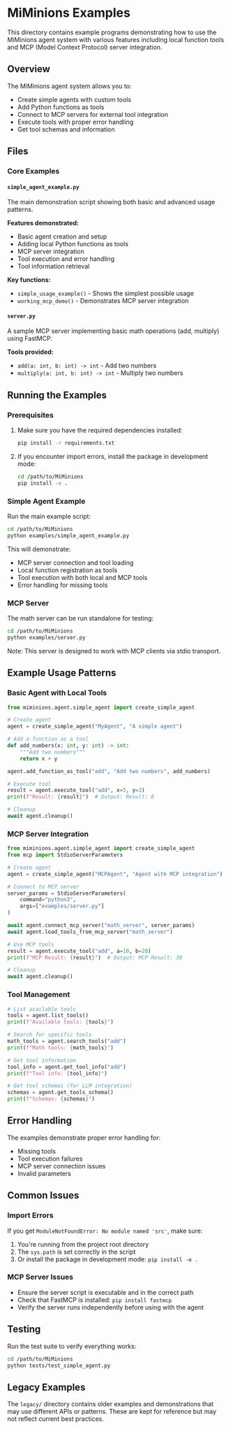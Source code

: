 # MiMinions Examples

This directory contains example programs demonstrating how to use the MiMinions agent system with various features including local function tools and MCP (Model Context Protocol) server integration.

## Overview

The MiMinions agent system allows you to:
- Create simple agents with custom tools
- Add Python functions as tools
- Connect to MCP servers for external tool integration
- Execute tools with proper error handling
- Get tool schemas and information

## Files

### Core Examples

#### `simple_agent_example.py`
The main demonstration script showing both basic and advanced usage patterns.

**Features demonstrated:**
- Basic agent creation and setup
- Adding local Python functions as tools
- MCP server integration
- Tool execution and error handling
- Tool information retrieval

**Key functions:**
- `simple_usage_example()` - Shows the simplest possible usage
- `working_mcp_demo()` - Demonstrates MCP server integration

#### `server.py`
A sample MCP server implementing basic math operations (add, multiply) using FastMCP.

**Tools provided:**
- `add(a: int, b: int) -> int` - Add two numbers
- `multiply(a: int, b: int) -> int` - Multiply two numbers

## Running the Examples

### Prerequisites

1. Make sure you have the required dependencies installed:
   ```bash
   pip install -r requirements.txt
   ```

2. If you encounter import errors, install the package in development mode:
   ```bash
   cd /path/to/MiMinions
   pip install -e .
   ```

### Simple Agent Example

Run the main example script:

```bash
cd /path/to/MiMinions
python examples/simple_agent_example.py
```

This will demonstrate:
- MCP server connection and tool loading
- Local function registration as tools
- Tool execution with both local and MCP tools
- Error handling for missing tools

### MCP Server

The math server can be run standalone for testing:

```bash
cd /path/to/MiMinions
python examples/server.py
```

Note: This server is designed to work with MCP clients via stdio transport.

## Example Usage Patterns

### Basic Agent with Local Tools

```python
from miminions.agent.simple_agent import create_simple_agent

# Create agent
agent = create_simple_agent("MyAgent", "A simple agent")

# Add a function as a tool
def add_numbers(x: int, y: int) -> int:
    """Add two numbers"""
    return x + y

agent.add_function_as_tool("add", "Add two numbers", add_numbers)

# Execute tool
result = agent.execute_tool("add", x=5, y=3)
print(f"Result: {result}")  # Output: Result: 8

# Cleanup
await agent.cleanup()
```

### MCP Server Integration

```python
from miminions.agent.simple_agent import create_simple_agent
from mcp import StdioServerParameters

# Create agent
agent = create_simple_agent("MCPAgent", "Agent with MCP integration")

# Connect to MCP server
server_params = StdioServerParameters(
    command="python3",
    args=["examples/server.py"]
)

await agent.connect_mcp_server("math_server", server_params)
await agent.load_tools_from_mcp_server("math_server")

# Use MCP tools
result = agent.execute_tool("add", a=10, b=20)
print(f"MCP Result: {result}")  # Output: MCP Result: 30

# Cleanup
await agent.cleanup()
```

### Tool Management

```python
# List available tools
tools = agent.list_tools()
print(f"Available tools: {tools}")

# Search for specific tools
math_tools = agent.search_tools("add")
print(f"Math tools: {math_tools}")

# Get tool information
tool_info = agent.get_tool_info("add")
print(f"Tool info: {tool_info}")

# Get tool schemas (for LLM integration)
schemas = agent.get_tools_schema()
print(f"Schemas: {schemas}")
```

## Error Handling

The examples demonstrate proper error handling for:
- Missing tools
- Tool execution failures
- MCP server connection issues
- Invalid parameters

## Common Issues

### Import Errors
If you get `ModuleNotFoundError: No module named 'src'`, make sure:
1. You're running from the project root directory
2. The `sys.path` is set correctly in the script
3. Or install the package in development mode: `pip install -e .`

### MCP Server Issues
- Ensure the server script is executable and in the correct path
- Check that FastMCP is installed: `pip install fastmcp`
- Verify the server runs independently before using with the agent

## Testing

Run the test suite to verify everything works:

```bash
cd /path/to/MiMinions
python tests/test_simple_agent.py
```

## Legacy Examples

The `legacy/` directory contains older examples and demonstrations that may use different APIs or patterns. These are kept for reference but may not reflect current best practices.
